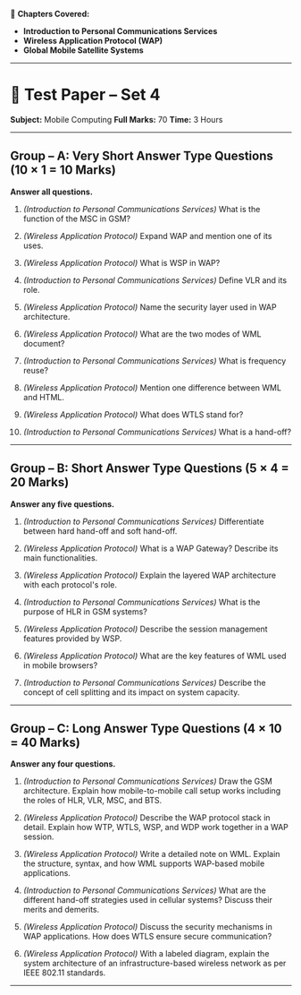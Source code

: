 
📘 **Chapters Covered:**

* **Introduction to Personal Communications Services**
* **Wireless Application Protocol (WAP)**
* **Global Mobile Satellite Systems**

---

# 📘 Test Paper – Set 4

**Subject:** Mobile Computing
**Full Marks:** 70
**Time:** 3 Hours

---

## **Group – A: Very Short Answer Type Questions (10 × 1 = 10 Marks)**

**Answer all questions.**

1. *(Introduction to Personal Communications Services)*
   What is the function of the MSC in GSM?

2. *(Wireless Application Protocol)*
   Expand WAP and mention one of its uses.

3. *(Wireless Application Protocol)*
   What is WSP in WAP?

4. *(Introduction to Personal Communications Services)*
   Define VLR and its role.

5. *(Wireless Application Protocol)*
   Name the security layer used in WAP architecture.

6. *(Wireless Application Protocol)*
   What are the two modes of WML document?

7. *(Introduction to Personal Communications Services)*
   What is frequency reuse?

8. *(Wireless Application Protocol)*
   Mention one difference between WML and HTML.

9. *(Wireless Application Protocol)*
   What does WTLS stand for?

10. *(Introduction to Personal Communications Services)*
    What is a hand-off?

---

## **Group – B: Short Answer Type Questions (5 × 4 = 20 Marks)**

**Answer any five questions.**

1. *(Introduction to Personal Communications Services)*
   Differentiate between hard hand-off and soft hand-off.

2. *(Wireless Application Protocol)*
   What is a WAP Gateway? Describe its main functionalities.

3. *(Wireless Application Protocol)*
   Explain the layered WAP architecture with each protocol's role.

4. *(Introduction to Personal Communications Services)*
   What is the purpose of HLR in GSM systems?

5. *(Wireless Application Protocol)*
   Describe the session management features provided by WSP.

6. *(Wireless Application Protocol)*
   What are the key features of WML used in mobile browsers?

7. *(Introduction to Personal Communications Services)*
   Describe the concept of cell splitting and its impact on system capacity.

---

## **Group – C: Long Answer Type Questions (4 × 10 = 40 Marks)**

**Answer any four questions.**

1. *(Introduction to Personal Communications Services)*
   Draw the GSM architecture. Explain how mobile-to-mobile call setup works including the roles of HLR, VLR, MSC, and BTS.

2. *(Wireless Application Protocol)*
   Describe the WAP protocol stack in detail. Explain how WTP, WTLS, WSP, and WDP work together in a WAP session.

3. *(Wireless Application Protocol)*
   Write a detailed note on WML. Explain the structure, syntax, and how WML supports WAP-based mobile applications.

4. *(Introduction to Personal Communications Services)*
   What are the different hand-off strategies used in cellular systems? Discuss their merits and demerits.

5. *(Wireless Application Protocol)*
   Discuss the security mechanisms in WAP applications. How does WTLS ensure secure communication?

6. *(Wireless Application Protocol)*
   With a labeled diagram, explain the system architecture of an infrastructure-based wireless network as per IEEE 802.11 standards.

---


